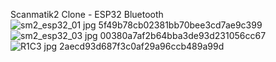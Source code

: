 Scanmatik2 Clone - ESP32 Bluetooth ![sm2_esp32_01 jpg 5f49b78cb02381bb70bee3cd7ae9c399](https://github.com/user-attachments/assets/73e1b28c-3309-4ced-80c4-61bf21a5cc98) ![sm2_esp32_03 jpg 00380a7af2b64bba3de93d231056cc67](https://github.com/user-attachments/assets/23df0261-bfbe-4337-9b75-97cbfe0c240a)
![R1C3 jpg 2aecd93d687f3c0af29a96ccb489a99d](https://github.com/user-attachments/assets/d5e29fa7-4cdf-46d4-96c7-4937391088b6)

